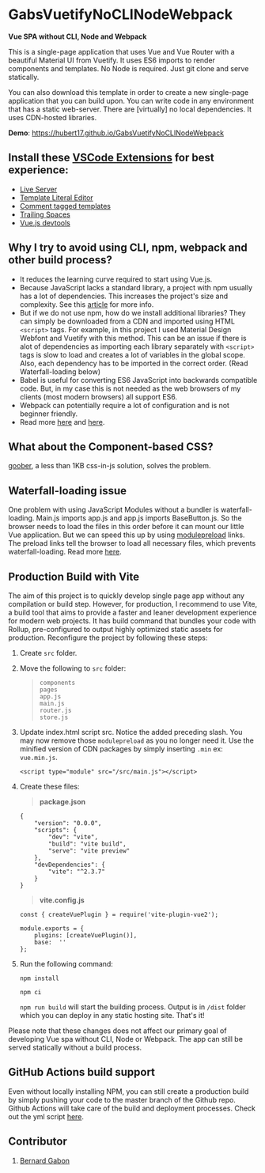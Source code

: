 
# GabsVuetifyNoCLINodeWebpack

**Vue SPA without CLI, Node and Webpack**

This is a single-page application that uses Vue and Vue Router with a beautiful Material UI from Vuetify. It uses ES6 imports to render components and templates. No Node is required. Just git clone and serve statically.

You can also download this template in order to create a new single-page application that you can build upon. You can write code in any environment that has a static web-server. There are [virtually] no local dependencies. It uses CDN-hosted libraries.

**Demo**: https://hubert17.github.io/GabsVuetifyNoCLINodeWebpack

## Install these [VSCode Extensions](https://marketplace.visualstudio.com/vscode) for best experience:

- [Live Server](https://marketplace.visualstudio.com/items?itemName=ritwickdey.LiveServer)
- [Template Literal Editor](https://marketplace.visualstudio.com/items?itemName=plievone.vscode-template-literal-editor)
- [Comment tagged templates](https://marketplace.visualstudio.com/items?itemName=bierner.comment-tagged-templates)
- [Trailing Spaces](https://marketplace.visualstudio.com/items?itemName=shardulm94.trailing-spaces)
- [Vue.js devtools](https://chrome.google.com/webstore/detail/vuejs-devtools/nhdogjmejiglipccpnnnanhbledajbpd?hl=en)

## Why I try to avoid using CLI, npm, webpack and other build process?

- It reduces the learning curve required to start using Vue.js.
- Because JavaScript lacks a standard library, a project with npm usually has a lot of dependencies. This increases the project's size and complexity. See this [article](https://hackernoon.com/whats-really-wrong-with-node-modules-and-why-this-is-your-fault-8ac9fa893823) for more info.
- But if we do not use npm, how do we install additional libraries? They can simply be downloaded from a CDN and imported using HTML `<script>` tags. For example, in this project I used Material Design Webfont and Vuetify with this method. This can be an issue if there is alot of dependencies as importing each library separately with `<script>` tags is slow to load and creates a lot of variables in the global scope. Also, each dependency has to be imported in the correct order. (Read Waterfall-loading below)
- Babel is useful for converting ES6 JavaScript into backwards compatible code. But, in my case this is not needed as the web browsers of my clients (most modern browsers) all support ES6.
- Webpack can potentially require a lot of configuration and is not beginner friendly.
- Read more [here](https://github.com/charlesfranciscodev/vuejs-playground) and [here](https://github.com/arswaw/VueSpaNONODE).

## What about the Component-based CSS?

[goober](https://github.com/cristianbote/goober), a less than 1KB css-in-js solution, solves the problem.

## Waterfall-loading issue

One problem with using JavaScript Modules without a bundler is waterfall-loading. Main.js imports app.js and app.js imports BaseButton.js. So the browser needs to load the files in this order before it can mount our little Vue application. But we can speed this up by using [modulepreload](https://developers.google.com/web/updates/2017/12/) links. The preload links tell the browser to load all necessary files, which prevents waterfall-loading. Read more [here](https://markus.oberlehner.net/blog/goodbye-webpack-building-vue-applications-without-webpack/).

## Production Build with Vite

The aim of this project is to quickly develop single page app without any compilation or build step.
However, for production, I recommend to use Vite, a build tool that aims to provide a faster and leaner development experience for modern web projects. It has build command that bundles your code with Rollup, pre-configured to output highly optimized static assets for production. Reconfigure the project by following these steps:

1.  Create `src` folder.
2.  Move the following to `src` folder:

       >     components
       >     pages
       >     app.js
       >     main.js
       >     router.js
       >     store.js

3.  Update index.html script src. Notice the added preceding slash. You may now remove those `modulepreload` as you no longer need it. Use the minified version of CDN packages by simply inserting `.min` ex: `vue.min.js`.

        <script type="module" src="/src/main.js"></script>

4.  Create these files:

    > **package.json**

        {
            "version": "0.0.0",
            "scripts": {
        	    "dev": "vite",
        	    "build": "vite build",
        	    "serve": "vite preview"
            },
            "devDependencies": {
        	    "vite": "^2.3.7"
            }
        }

    > **vite.config.js**

        const { createVuePlugin } = require('vite-plugin-vue2');

        module.exports = {
        	plugins: [createVuePlugin()],
        	base:  ''
        };

5.  Run the following command:

    `npm install`

    `npm ci`

    `npm run build` will start the building process. Output is in `/dist` folder which you can deploy in any static hosting site. That's it!

Please note that these changes does not affect our primary goal of developing Vue spa without CLI, Node or Webpack. The app can still be served statically without a build process.

## GitHub Actions build support

Even without locally installing NPM, you can still create a production build by simply pushing your code to the master branch of the Github repo. Github Actions will take care of the build and deployment processes. Check out the yml script [here](https://github.com/hubert17/GabsVuetifyNoCLINodeWebpack/blob/master/.github/workflows/publish.yml).

## Contributor

1.  [Bernard Gabon](https://bernardgabon.com)
